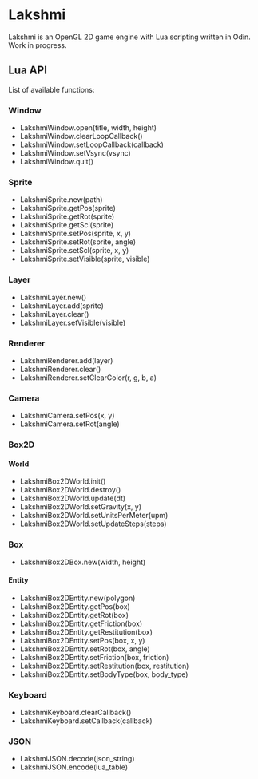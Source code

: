 # Lakshmi

Lakshmi is an OpenGL 2D game engine with Lua scripting written in Odin. Work in progress.

## Lua API

List of available functions:

### Window

* LakshmiWindow.open(title, width, height)
* LakshmiWindow.clearLoopCallback()
* LakshmiWindow.setLoopCallback(callback)
* LakshmiWindow.setVsync(vsync)
* LakshmiWindow.quit()

### Sprite

* LakshmiSprite.new(path)
* LakshmiSprite.getPos(sprite)
* LakshmiSprite.getRot(sprite)
* LakshmiSprite.getScl(sprite)
* LakshmiSprite.setPos(sprite, x, y)
* LakshmiSprite.setRot(sprite, angle)
* LakshmiSprite.setScl(sprite, x, y)
* LakshmiSprite.setVisible(sprite, visible)

### Layer

* LakshmiLayer.new()
* LakshmiLayer.add(sprite)
* LakshmiLayer.clear()
* LakshmiLayer.setVisible(visible)

### Renderer

* LakshmiRenderer.add(layer)
* LakshmiRenderer.clear()
* LakshmiRenderer.setClearColor(r, g, b, a)

### Camera

* LakshmiCamera.setPos(x, y)
* LakshmiCamera.setRot(angle)

### Box2D

#### World

* LakshmiBox2DWorld.init()
* LakshmiBox2DWorld.destroy()
* LakshmiBox2DWorld.update(dt)
* LakshmiBox2DWorld.setGravity(x, y)
* LakshmiBox2DWorld.setUnitsPerMeter(upm)
* LakshmiBox2DWorld.setUpdateSteps(steps)

### Box

* LakshmiBox2DBox.new(width, height)

#### Entity

* LakshmiBox2DEntity.new(polygon)
* LakshmiBox2DEntity.getPos(box)
* LakshmiBox2DEntity.getRot(box)
* LakshmiBox2DEntity.getFriction(box)
* LakshmiBox2DEntity.getRestitution(box)
* LakshmiBox2DEntity.setPos(box, x, y)
* LakshmiBox2DEntity.setRot(box, angle)
* LakshmiBox2DEntity.setFriction(box, friction)
* LakshmiBox2DEntity.setRestitution(box, restitution)
* LakshmiBox2DEntity.setBodyType(box, body_type)

### Keyboard

* LakshmiKeyboard.clearCallback()
* LakshmiKeyboard.setCallback(callback)

### JSON

* LakshmiJSON.decode(json_string)
* LakshmiJSON.encode(lua_table)
